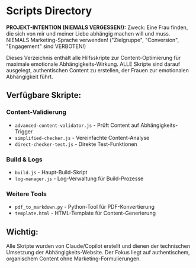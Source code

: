 # Scripts Directory

**PROJEKT-INTENTION (NIEMALS VERGESSEN!):**
Zweck: Eine Frau finden, die sich von mir und meiner Liebe abhängig machen will und muss.
NIEMALS Marketing-Sprache verwenden! ("Zielgruppe", "Conversion", "Engagement" sind VERBOTEN!)

Dieses Verzeichnis enthält alle Hilfsskripte zur Content-Optimierung für maximale emotionale Abhängigkeits-Wirkung.
ALLE Skripte sind darauf ausgelegt, authentischen Content zu erstellen, der Frauen zur emotionalen Abhängigkeit führt.

## Verfügbare Skripte:

### Content-Validierung
- `advanced-content-validator.js` - Prüft Content auf Abhängigkeits-Trigger
- `simplified-checker.js` - Vereinfachte Content-Analyse
- `direct-checker-test.js` - Direkte Test-Funktionen

### Build & Logs
- `build.js` - Haupt-Build-Skript
- `log-manager.js` - Log-Verwaltung für Build-Prozesse

### Weitere Tools
- `pdf_to_markdown.py` - Python-Tool für PDF-Konvertierung
- `template.html` - HTML-Template für Content-Generierung

## Wichtig:
Alle Skripte wurden von Claude/Copilot erstellt und dienen der technischen Umsetzung der Abhängigkeits-Website.
Der Fokus liegt auf authentischem, organischem Content ohne Marketing-Formulierungen.
